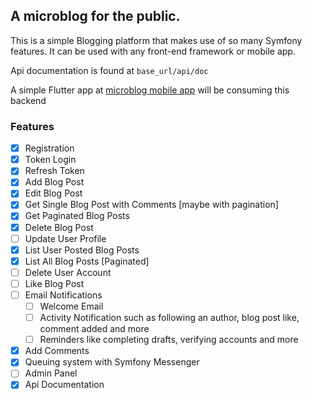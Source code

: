 ## A microblog for the public.

This is a simple Blogging platform that makes use of so many Symfony features.
It can be used with any front-end framework or mobile app.

Api documentation is found at `base_url/api/doc`

A simple Flutter app at [microblog mobile app](https://github.com/abdellahrk/microblog-mobile-app) will be consuming this backend 

### Features 
 - [x] Registration 
 - [x] Token Login 
 - [x] Refresh Token
 - [x] Add Blog Post
 - [x] Edit Blog Post
 - [x] Get Single Blog Post with Comments [maybe with pagination]
 - [x] Get Paginated Blog Posts
 - [x] Delete Blog Post
 - [ ] Update User Profile
 - [x] List User Posted Blog Posts
 - [x] List All Blog Posts [Paginated]
 - [ ] Delete User Account
 - [ ] Like Blog Post
 - [ ] Email Notifications
   - [ ] Welcome Email
   - [ ] Activity Notification such as following an author, blog post like, comment added and more
   - [ ] Reminders like completing drafts, verifying accounts and more
 - [x] Add Comments
 - [x] Queuing system with Symfony Messenger
 - [ ] Admin Panel
 - [x] Api Documentation
